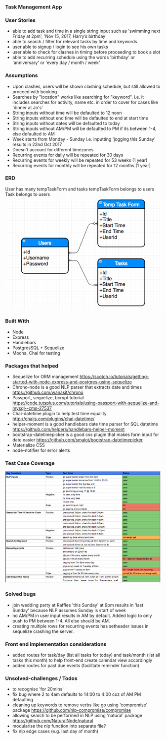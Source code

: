 ### Task Management App

### User Stories
* able to add task and time in a single string input such as 'swimming next Friday at 2pm', 'Nov 15, 2017, Harry’s   birthday'
* able to search / filter for relevant tasks by time and keywords
* user able to signup / login to see his own tasks
* user able to check for clashes in timing before proceeding to book a slot
* able to add recurring schedule using the words 'birthday' or 'anniversary' or 'every day / month / week'

### Assumptions
* Upon clashes, users will be shown clashing schedule, but still allowed to proceed with booking
* Searches by "location" works like searching for "keyword". i.e. it includes searches for activity, name etc. in order to cover for cases like 'dinner at Jo's'
* String inputs without time will be defaulted to 12 noon
* String inputs without end time will be defaulted to end at start time
* String inputs without dates will be defaulted to today
* String inputs without AM/PM will be defaulted to PM if its between 1-4, else defaulted to AM
* Week starts from Monday - Sunday i.e. inputting 'jogging this Sunday' results in 22nd Oct 2017
* Doesn't account for different timezones
* Recurring events for daily will be repeated for 30 days
* Recurring events for weekly will be repeated for 53 weeks (1 year)
* Recurring events for monthly will be repeated for 12 months (1 year)

### ERD
User has many tempTaskForm and tasks
tempTaskForm belongs to users
Task belongs to users
![ERD](public/img/erd.png?raw=true 'start')

### Built With
* Node
* Express
* Handlebars
* PostgresSQL + Sequelize
* Mocha, Chai for testing

### Packages that helped
* Sequelize for ORM management
https://scotch.io/tutorials/getting-started-with-node-express-and-postgres-using-sequelize
* Chrono-node is a good NLP parser that extracts date and times
https://github.com/wanasit/chrono
* Passport, sequelize, bcrypt tutorial
https://code.tutsplus.com/tutorials/using-passport-with-sequelize-and-mysql--cms-27537
* Chai-datetime plugin to help test time equality http://chaijs.com/plugins/chai-datetime/
* helper-moment is a good handlebars date time parser for SQL datetime
https://github.com/helpers/handlebars-helper-moment
* bootstrap-datetimepicker is a good css plugin that makes form input for date easier
https://github.com/smalot/bootstrap-datetimepicker
* Materialize CSS
* node-notifier for error alerts

### Test Case Coverage
![Test Cases](public/img/test-cases.png?raw=true 'start')

### Solved bugs
* join wedding party at Raffles 'this Sunday' at 9pm results in 'last Sunday' because NLP assumes Sunday is start of week
* no AM/PM in user input results in AM by default. Added logic to only push to PM between 1-4. All else should be AM.
* creating multiple rows for recurring events has setheader issues in sequelize crashing the server.

### Front end implementation considerations
* added routes for task/day (list all tasks for today) and task/month (list all tasks this month) to help front-end create calendar view accordingly
* added routes for past due events (facilitate reminder function)

### Unsolved-challenges /  Todos
* to recognise 'for 20mins'
* fix bug where 2 to 4am defaults to 14:00 to 4:00 coz of AM PM defaulting
* cleaning up keywords to remove verbs like go using 'compromise' package
https://github.com/nlp-compromise/compromise
* allowing search to be performed in NLP using 'natural' package
https://github.com/NaturalNode/natural
* modularise the nlp function into separate file?
* fix nlp edge cases (e.g. last day of month)
